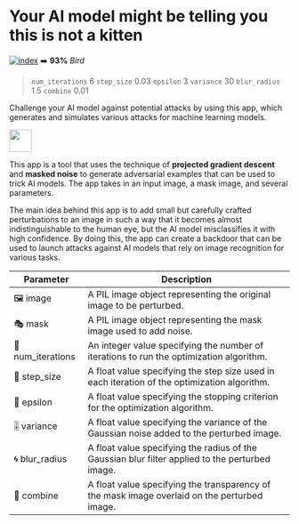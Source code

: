 # Your AI model might be telling you this is not a kitten
<a href="https://ibb.co/fkw3dgs"><img src="https://i.ibb.co/fkw3dgs/index.png" alt="index" border="0"></a>
➡️ **93%** *Bird* 

> `num_iterations` 6
> `step_size` 0.03
> `epsilon` 3
> `variance` 30
> `blur_radius` 1.5
> `combine` 0.01

Challenge your AI model against potential attacks by using this app, which generates and simulates various attacks for machine learning models.

<img src="https://media3.giphy.com/media/OTdzZ6euPNltVOiJ0w/200w.gif?cid=6c09b952qxdt0ulmd7lxfbuzgdio91fm8q0danfqhcbkj8qg&rid=200w.gif&ct=g" width="40" height="40" />

This app is a tool that uses the technique of **projected gradient descent** and **masked noise** to generate adversarial examples that can be used to trick AI models. The app takes in an input image, a mask image, and several parameters.

The main idea behind this app is to add small but carefully crafted perturbations to an image in such a way that it becomes almost indistinguishable to the human eye, but the AI model misclassifies it with high confidence. By doing this, the app can create a backdoor that can be used to launch attacks against AI models that rely on image recognition for various tasks.

|Parameter |	Description |
| ----------- | ----------- |
|🖼️	image | A PIL image object representing the original image to be perturbed.|
|🎭	mask | A PIL image object representing the mask image used to add noise.|
|🔢	num_iterations | An integer value specifying the number of iterations to run the optimization algorithm.|
|📏	step_size | A float value specifying the step size used in each iteration of the optimization algorithm.|
|🛑	epsilon | A float value specifying the stopping criterion for the optimization algorithm.|
|🎚️	variance | A float value specifying the variance of the Gaussian noise added to the perturbed image.|
|🌀	blur_radius | A float value specifying the radius of the Gaussian blur filter applied to the perturbed image.|
|🎨	combine | A float value specifying the transparency of the mask image overlaid on the perturbed image.|
